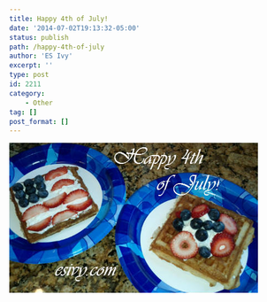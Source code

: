 ```yaml
---
title: Happy 4th of July!
date: '2014-07-02T19:13:32-05:00'
status: publish
path: /happy-4th-of-july
author: 'ES Ivy'
excerpt: ''
type: post
id: 2211
category:
    - Other
tag: []
post_format: []
---
```

![HappyFourth450x271](../uploads/2014/07/HappyFourth450x271.jpg)